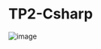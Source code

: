 # TP2-Csharp

![image](https://user-images.githubusercontent.com/116494217/204391584-7fe376d3-e6a6-4b93-8771-0da682c08f21.png)

